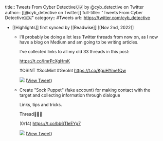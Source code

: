 title:: Tweets From Cyber Detective🇺🇦 by @cyb_detective on Twitter
author:: [[@cyb_detective on Twitter]]
full-title:: "Tweets From Cyber Detective🇺🇦"
category:: #Tweets
url:: https://twitter.com/cyb_detective

- [[Highlights]] first synced by [[Readwise]] [[Nov 2nd, 2022]]
	- I'll probably be doing a lot less Twitter threads from now on, as I now have a blog on Medium and am going to be writing articles.
	  
	  I've collected links to all my old 33 threads in this post:
	  
	  https://t.co/ImrPcXgHmK
	  
	  #OSINT #SocMint #GeoInt https://t.co/KguHYmefQw
	  
	  ![](https://pbs.twimg.com/media/Ffx69vYXkAA1FyR.jpg) ([View Tweet](https://twitter.com/cyb_detective/status/1584277262610100224))
	- Create "Sock Puppet" (fake account) for making contact with the target and collecting information through dialogue
	  
	  Links, tips and tricks.
	  
	  Thread🧵🧵🧵
	  
	  (0/14) https://t.co/bb6TIeEYp7
	  
	  ![](https://pbs.twimg.com/media/FGKmYsQXMAMxmtX.jpg) ([View Tweet](https://twitter.com/cyb_detective/status/1468940378606813193))